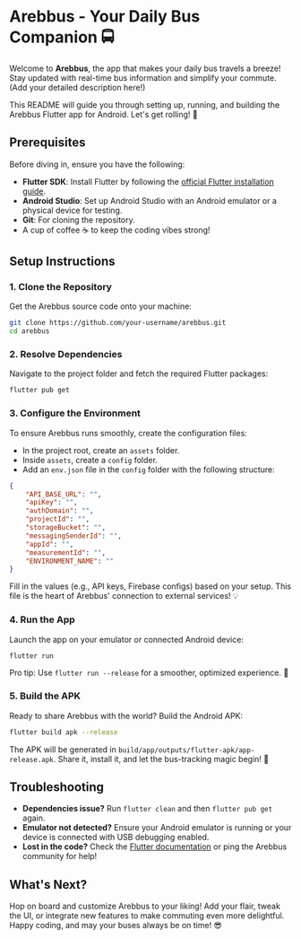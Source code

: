 # Arebbus - Your Daily Bus Companion 🚍

Welcome to **Arebbus**, the app that makes your daily bus travels a breeze! Stay updated with real-time bus information and simplify your commute. (Add your detailed description here!)

This README will guide you through setting up, running, and building the Arebbus Flutter app for Android. Let's get rolling! 🎉

## Prerequisites

Before diving in, ensure you have the following:
- **Flutter SDK**: Install Flutter by following the [official Flutter installation guide](https://docs.flutter.dev/get-started/install).
- **Android Studio**: Set up Android Studio with an Android emulator or a physical device for testing.
- **Git**: For cloning the repository.
- A cup of coffee ☕ to keep the coding vibes strong!

## Setup Instructions

### 1. Clone the Repository
Get the Arebbus source code onto your machine:
```bash
git clone https://github.com/your-username/arebbus.git
cd arebbus
```

### 2. Resolve Dependencies
Navigate to the project folder and fetch the required Flutter packages:
```bash
flutter pub get
```

### 3. Configure the Environment
To ensure Arebbus runs smoothly, create the configuration files:
- In the project root, create an `assets` folder.
- Inside `assets`, create a `config` folder.
- Add an `env.json` file in the `config` folder with the following structure:
```json
{
    "API_BASE_URL": "",
    "apiKey": "",
    "authDomain": "",
    "projectId": "",
    "storageBucket": "",
    "messagingSenderId": "",
    "appId": "",
    "measurementId": "",
    "ENVIRONMENT_NAME": ""
}
```
Fill in the values (e.g., API keys, Firebase configs) based on your setup. This file is the heart of Arebbus' connection to external services! 💡

### 4. Run the App
Launch the app on your emulator or connected Android device:
```bash
flutter run
```
Pro tip: Use `flutter run --release` for a smoother, optimized experience. 🚀

### 5. Build the APK
Ready to share Arebbus with the world? Build the Android APK:
```bash
flutter build apk --release
```
The APK will be generated in `build/app/outputs/flutter-apk/app-release.apk`. Share it, install it, and let the bus-tracking magic begin! 🚌

## Troubleshooting
- **Dependencies issue?** Run `flutter clean` and then `flutter pub get` again.
- **Emulator not detected?** Ensure your Android emulator is running or your device is connected with USB debugging enabled.
- **Lost in the code?** Check the [Flutter documentation](https://docs.flutter.dev/) or ping the Arebbus community for help!

## What's Next?
Hop on board and customize Arebbus to your liking! Add your flair, tweak the UI, or integrate new features to make commuting even more delightful. Happy coding, and may your buses always be on time! 😎